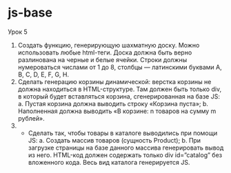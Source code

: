 # js-base
Урок 5

1. Создать функцию, генерирующую шахматную доску. Можно использовать любые html-теги. Доска должна быть верно разлинована на черные и белые ячейки. Строки должны нумероваться числами от 1 до 8, столбцы — латинскими буквами A, B, C, D, E, F, G, H.
2. Сделать генерацию корзины динамической: верстка корзины не должна находиться в HTML-структуре. Там должен быть только div, в который будет вставляться корзина, сгенерированная на базе JS:
a. Пустая корзина должна выводить строку «Корзина пуста»;
b. Наполненная должна выводить «В корзине: n товаров на сумму m рублей».
3. * Сделать так, чтобы товары в каталоге выводились при помощи JS:
a. Создать массив товаров (сущность Product);
b. При загрузке страницы на базе данного массива генерировать вывод из него. HTML-код должен содержать только div id=”catalog” без вложенного кода. Весь вид каталога генерируется JS.